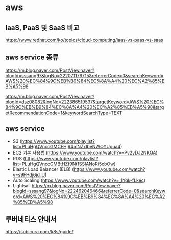 # aws

## IaaS, PaaS 및 SaaS 비교
https://www.redhat.com/ko/topics/cloud-computing/iaas-vs-paas-vs-saas

## aws service 종류
https://m.blog.naver.com/PostView.naver?blogId=sssang97&logNo=222071176715&referrerCode=0&searchKeyword=AWS%20%EC%84%9C%EB%B9%84%EC%8A%A4%20%EC%A2%85%EB%A5%98

https://m.blog.naver.com/PostView.naver?blogId=dsz08082&logNo=222386519537&targetKeyword=AWS%20%EC%84%9C%EB%B9%84%EC%8A%A4%20%EC%A2%85%EB%A5%98&targetRecommendationCode=1&keywordSearchType=TEXT

## aws service

  - S3 (https://www.youtube.com/playlist?list=PLuHgQVnccGMCFHj64mNZxlbeNWOYUpua4)
  - EC2 기본 사용법 (https://www.youtube.com/watch?v=Pv2yDJ2NKQA)
  - RDS (https://www.youtube.com/playlist?list=PLuHgQVnccGMBtHZf9Nt1SSlANoRi5cbOw)
  - Elastic Load Balancer (ELB) (https://www.youtube.com/watch?v=s9FHdj6jd_U)
  - Auto Scaling (https://www.youtube.com/watch?v=_1Yqk-fLkec)
  - Lightsail  https://m.blog.naver.com/PostView.naver?blogId=sssang97&logNo=222462046466&referrerCode=0&searchKeyword=AWS%20%EC%84%9C%EB%B9%84%EC%8A%A4%20%EC%A2%85%EB%A5%98


## 쿠버네티스 안내서
https://subicura.com/k8s/guide/
